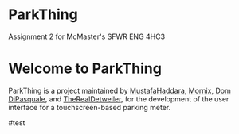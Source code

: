 # ParkThing
Assignment 2 for McMaster's SFWR ENG 4HC3

# Welcome to ParkThing
ParkThing is a project maintained by [MustafaHaddara](https://github.com/MustafaHaddara), [Mornix](https://github.com/Mornix), [Dom DiPasquale](https://github.com/DiPasquale5), and [TheRealDetweiler](https://github.com/TheRealDetweiler), for the development of the user interface for a touchscreen-based parking meter.

#test